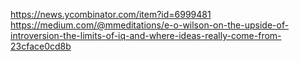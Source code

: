 https://news.ycombinator.com/item?id=6999481
https://medium.com/@mmeditations/e-o-wilson-on-the-upside-of-introversion-the-limits-of-iq-and-where-ideas-really-come-from-23cface0cd8b
